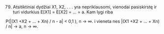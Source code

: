 79. Atsitiktiniai dydžiai X1, X2, . . . yra nepriklausomi, vienodai pasiskirstę ir turi vidurkius
E[X1] = E[X2] = ... = a. Kam lygi riba

P(|(X1 +X2 + ... + Xn) / n - a| < 0,1 ), n → ∞.
i vieneta nes |(X1 +X2 + ... + Xn) / n| -> a, n → ∞.